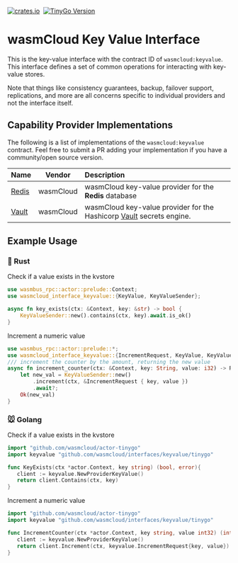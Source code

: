 [![crates.io](https://img.shields.io/crates/v/wasmcloud-interface-keyvalue.svg)](https://crates.io/crates/wasmcloud-interface-keyvalue)&nbsp;
[![TinyGo Version](https://img.shields.io/github/go-mod/go-version/wasmcloud/interfaces?label=TinyGo&filename=keyvalue%2Ftinygo%2Fgo.mod)](https://pkg.go.dev/github.com/wasmcloud/interfaces/keyvalue/tinygo)
# wasmCloud Key Value Interface
This is the key-value interface with the contract ID of `wasmcloud:keyvalue`. This interface defines a set of common operations for interacting with key-value stores. 

Note that things like consistency guarantees, backup, failover support, replications, and more are all concerns specific to individual providers and not the interface itself.

## Capability Provider Implementations
The following is a list of implementations of the `wasmcloud:keyvalue` contract. Feel free to submit a PR adding your implementation if you have a community/open source version.

| Name | Vendor | Description |
| :--- | :---: | :--- |
| [Redis](https://github.com/wasmCloud/capability-providers/tree/main/kvredis) | wasmCloud | wasmCloud key-value provider for the **Redis** database
| [Vault](https://github.com/wasmCloud/capability-providers/tree/main/kv-vault) | wasmCloud | wasmCloud key-value provider for the Hashicorp [Vault](https://www.vaultproject.io/docs/secrets/kv/kv-v2) secrets engine.

## Example Usage 
### 🦀 Rust
Check if a value exists in the kvstore
```rust
use wasmbus_rpc::actor::prelude::Context;
use wasmcloud_interface_keyvalue::{KeyValue, KeyValueSender};

async fn key_exists(ctx: &Context, key: &str) -> bool {
    KeyValueSender::new().contains(ctx, key).await.is_ok()
}
```

Increment a numeric value
```rust
use wasmbus_rpc::actor::prelude::*;
use wasmcloud_interface_keyvalue::{IncrementRequest, KeyValue, KeyValueSender};
/// increment the counter by the amount, returning the new value
async fn increment_counter(ctx: &Context, key: String, value: i32) -> RpcResult<i32> {
    let new_val = KeyValueSender::new()
        .increment(ctx, &IncrementRequest { key, value })
        .await?;
    Ok(new_val)
}
```

### 🐭 Golang
Check if a value exists in the kvstore
```go
import "github.com/wasmcloud/actor-tinygo"
import keyvalue "github.com/wasmcloud/interfaces/keyvalue/tinygo"

func KeyExists(ctx *actor.Context, key string) (bool, error){
   client := keyvalue.NewProviderKeyValue()
   return client.Contains(ctx, key)
}
```

Increment a numeric value
```go
import "github.com/wasmcloud/actor-tinygo"
import keyvalue "github.com/wasmcloud/interfaces/keyvalue/tinygo"

func IncrementCounter(ctx *actor.Context, key string, value int32) (int32, error) {
   client := keyvalue.NewProviderKeyValue()
   return client.Increment(ctx, keyvalue.IncrementRequest{key, value})
}
```

